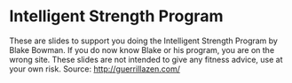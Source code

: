 # Intelligent Strength Program

These are slides to support you doing the Intelligent Strength Program by Blake Bowman.
If you do now know Blake or his program, you are on the wrong site.
These slides are not intended to give any fitness advice, use at your own risk.
Source: <a href="http://guerrillazen.com/">http://guerrillazen.com/</a>
